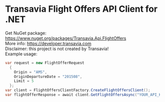 # Transavia Flight Offers API Client for .NET  
Get NuGet package: https://www.nuget.org/packages/Transavia.Api.FlightOffers  
More info: https://developer.transavia.com  
Disclaimer: this project is not created by Transavia!  
Example usage:  
```c#
var request = new FlightOfferRequest 
  { 
    Origin = "AMS",  
    OriginDepartureDate = "201508",  
    Limit = 5   
  };
var client = FlightOffersClientFactory.CreateFlightOffersClient();
var flightOfferResponse = await client.GetFlightOffersAsync("YOUR_API_KEY", request);
```

